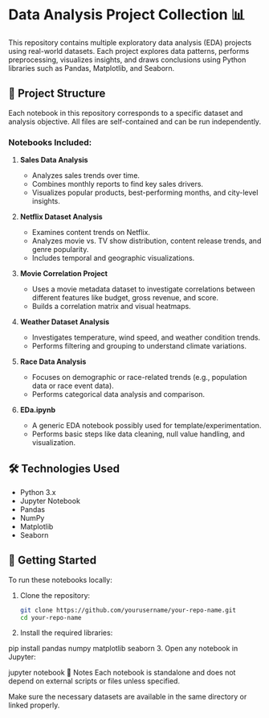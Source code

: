 # Data Analysis Project Collection 📊

This repository contains multiple exploratory data analysis (EDA) projects using real-world datasets. Each project explores data patterns, performs preprocessing, visualizes insights, and draws conclusions using Python libraries such as Pandas, Matplotlib, and Seaborn.

## 📁 Project Structure

Each notebook in this repository corresponds to a specific dataset and analysis objective. All files are self-contained and can be run independently.

### Notebooks Included:

1. **Sales Data Analysis**
   - Analyzes sales trends over time.
   - Combines monthly reports to find key sales drivers.
   - Visualizes popular products, best-performing months, and city-level insights.

2. **Netflix Dataset Analysis**
   - Examines content trends on Netflix.
   - Analyzes movie vs. TV show distribution, content release trends, and genre popularity.
   - Includes temporal and geographic visualizations.

3. **Movie Correlation Project**
   - Uses a movie metadata dataset to investigate correlations between different features like budget, gross revenue, and score.
   - Builds a correlation matrix and visual heatmaps.

4. **Weather Dataset Analysis**
   - Investigates temperature, wind speed, and weather condition trends.
   - Performs filtering and grouping to understand climate variations.

5. **Race Data Analysis**
   - Focuses on demographic or race-related trends (e.g., population data or race event data).
   - Performs categorical data analysis and comparison.

6. **EDa.ipynb**
   - A generic EDA notebook possibly used for template/experimentation.
   - Performs basic steps like data cleaning, null value handling, and visualization.

## 🛠️ Technologies Used

- Python 3.x
- Jupyter Notebook
- Pandas
- NumPy
- Matplotlib
- Seaborn

## 🚀 Getting Started

To run these notebooks locally:

1. Clone the repository:
   ```bash
   git clone https://github.com/yourusername/your-repo-name.git
   cd your-repo-name
2. Install the required libraries:

pip install pandas numpy matplotlib seaborn
3. Open any notebook in Jupyter:

jupyter notebook
📌 Notes
Each notebook is standalone and does not depend on external scripts or files unless specified.

Make sure the necessary datasets are available in the same directory or linked properly.
